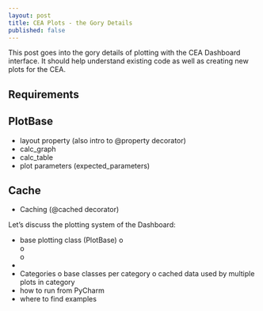 ```yaml
---
layout: post
title: CEA Plots - the Gory Details
published: false
---
```


This post goes into the gory details of plotting with the CEA Dashboard interface. It should help understand existing code as well as creating new plots for the CEA.

## Requirements

## PlotBase

- layout property (also intro to @property decorator)
- calc_graph
- calc_table
- plot parameters (expected_parameters)

## Cache

- Caching (@cached decorator)

Let’s discuss the plotting system of the Dashboard:

-	base plotting class (PlotBase)
o	
o	
o	
-	
-	Categories
o	base classes per category
o	cached data used by multiple plots in category
-	how to run from PyCharm
-	where to find examples
